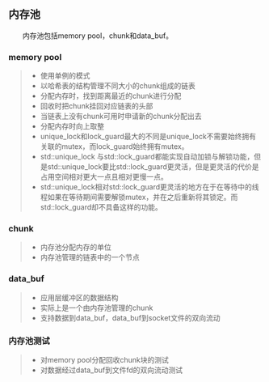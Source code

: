 ## 内存池
&emsp;&emsp;内存池包括memory pool，chunk和data_buf。
### memory pool
> * 使用单例的模式
> * 以哈希表的结构管理不同大小的chunk组成的链表
> * 分配内存时，找到距离最近的chunk进行分配
> * 回收时把chunk挂回对应链表的头部
> * 当链表上没有chunk可用时申请新的chunk分配出去
> * 分配内存时向上取整
> * unique_lock和lock_guard最大的不同是unique_lock不需要始终拥有关联的mutex，而lock_guard始终拥有mutex。
> * std::unique_lock 与std::lock_guard都能实现自动加锁与解锁功能，但是std::unique_lock要比std::lock_guard更灵活，但是更灵活的代价是占用空间相对更大一点且相对更慢一点。
> * std::unique_lock相对std::lock_guard更灵活的地方在于在等待中的线程如果在等待期间需要解锁mutex，并在之后重新将其锁定。而std::lock_guard却不具备这样的功能。

### chunk
> * 内存池分配内存的单位
> * 内存池管理的链表中的一个节点
### data_buf
> * 应用层缓冲区的数据结构
> * 实际上是一个由内存池管理的chunk
> * 支持数据到data_buf，data_buf到socket文件的双向流动
### 内存池测试
> * 对memory pool分配回收chunk块的测试
> * 对数据经过data_buf到文件fd的双向流动测试